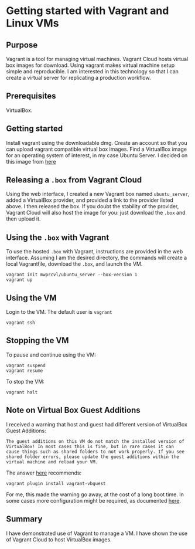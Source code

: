# Getting started with Vagrant and Linux VMs

## Purpose

Vagrant is a tool for managing virtual machines. Vagrant Cloud hosts virtual box images for download. Using vagrant makes virtual machine setup simple and reproducible. I am interested in this technology so that I can create a virtual server for replicating a production workflow.


## Prerequisites

VirtualBox.


## Getting started

Install vagrant using the downloadable dmg. Create an account so that you can upload vagrant compatible virtual box images. Find a VirtualBox image for an operating system of interest, in my case Ubuntu Server. I decided on this image from [here](https://cloud-images.ubuntu.com/bionic/current/bionic-server-cloudimg-amd64-vagrant.box)


## Releasing a `.box` from Vagrant Cloud

Using the web interface, I created a new Vagrant box named `ubuntu_server`, added a VirtualBox provider, and provided a link to the provider listed above. I then released the box. If you doubt the stability of the provider, Vagrant Cloud will also host the image for you: just download the `.box` and then upload it.


## Using the `.box` with Vagrant

To use the hosted `.box` with Vagrant, instructions are provided in the web interface. Assuming I am the desired directory, the commands will create a local Vagrantfile, download the `.box`, and launch the VM.

```
vagrant init mwprcvl/ubuntu_server --box-version 1
vagrant up
```


## Using the VM

Login to the VM. The default user is `vagrant`

```
vagrant ssh
```

## Stopping the VM

To pause and continue using the VM:

```
vagrant suspend
vagrant resume
```

To stop the VM:

```
vagrant halt
```


## Note on Virtual Box Guest Additions

I received a warning that host and guest had different version of VirtualBox Guest Additions:

```
The guest additions on this VM do not match the installed version of
VirtualBox! In most cases this is fine, but in rare cases it can
cause things such as shared folders to not work properly. If you see
shared folder errors, please update the guest additions within the
virtual machine and reload your VM.
```

The answer [here](https://stackoverflow.com/questions/20308794/how-to-upgrade-to-virtualbox-guest-additions-on-vm-box) recommends:

```
vagrant plugin install vagrant-vbguest
```

For me, this made the warning go away, at the cost of a long boot time. In some cases more configuration might be required, as documented [here](https://github.com/dotless-de/vagrant-vbguest).


## Summary

I have demonstrated use of Vagrant to manage a VM. I have shown the use of Vagrant Cloud to host VirtualBox images.
